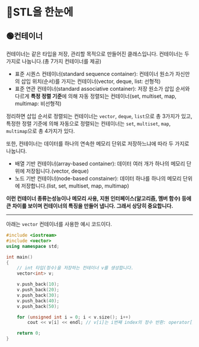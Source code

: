 # 🔵STL을 한눈에

## 🟢컨테이너

컨테이너는 같은 타입을 저장, 관리할 목적으로 만들어진 클래스입니다. 컨테이너는 두 가지로 나눕니다.(총 7가지 컨테이너를 제공)

* 표준 시퀀스 컨테이너(standard sequence container): 컨테이너 원소가 자신만의 삽입 위치(순서)를 가지는 컨테이너(vector, deque, list: 선형적)
* 표준 연관 컨테이너(standard associative container): 저장 원소가 삽입 순서와 다르게 **특정 정렬 기준**에 의해 자동 정렬되는 컨테이너(set, multiset, map, multimap: 비선형적)

정리하면 삽입 순서로 정렬되는 컨테이너는 `vector`, `deque`, `list`으로 총 3가지가 있고, 
특정한 정렬 기준에 의해 자동으로 정렬되는 컨테이너는 `set`, `multiset`, `map`, `multimap`으로 총 4가지가 있다.

또한, 컨테이너는 데이터를 하나의 연속한 메모리 단위로 저장하느냐에 따라 두 가지로 나눕니다.

* 배열 기반 컨테이너(array-based container): 데이터 여러 개가 하나의 메모리 단위에 저장됩니다.(vector, deque)
* 노드 기반 컨테이너(node-based constainer): 데이터 하나를 하나의 메모리 단위에 저장합니다.(list, set, multiset, map, multimap)

**이런 컨테이너 종류는성능이나 메모리 사용, 지원 인터페이스(알고리즘, 멤버 함수) 등에 큰 차이를 보이며 컨테이너의 특징을 만들어 냅니다. 그래서 상당히 중요합니다.** 

---
아래는 `vector` 컨테이너를 사용한 예시 코드이다.

```cpp
#include <iostream>
#include <vector>
using namespace std;

int main()
{
	// int 타입(정수)을 저장하는 컨테이너 v를 생성합니다.
	vector<int> v;

	v.push_back(10);
	v.push_back(20);
	v.push_back(30);
	v.push_back(40);
	v.push_back(50);

	for (unsigned int i = 0; i < v.size(); i++)
		cout << v[i] << endl; // v[i]는 i번째 index의 정수 반환: operator[] 연산자로 저장 원소에 접근

	return 0;
}
```

